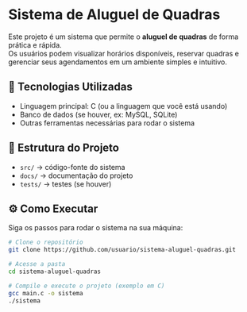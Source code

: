 # Sistema de Aluguel de Quadras

Este projeto é um sistema que permite o **aluguel de quadras** de forma prática e rápida.  
Os usuários podem visualizar horários disponíveis, reservar quadras e gerenciar seus agendamentos em um ambiente simples e intuitivo.

## 🚀 Tecnologias Utilizadas
- Linguagem principal: C (ou a linguagem que você está usando)
- Banco de dados (se houver, ex: MySQL, SQLite)
- Outras ferramentas necessárias para rodar o sistema

## 📂 Estrutura do Projeto
- `src/` → código-fonte do sistema
- `docs/` → documentação do projeto
- `tests/` → testes (se houver)

## ⚙️ Como Executar
Siga os passos para rodar o sistema na sua máquina:

```bash
# Clone o repositório
git clone https://github.com/usuario/sistema-aluguel-quadras.git

# Acesse a pasta
cd sistema-aluguel-quadras

# Compile e execute o projeto (exemplo em C)
gcc main.c -o sistema
./sistema
